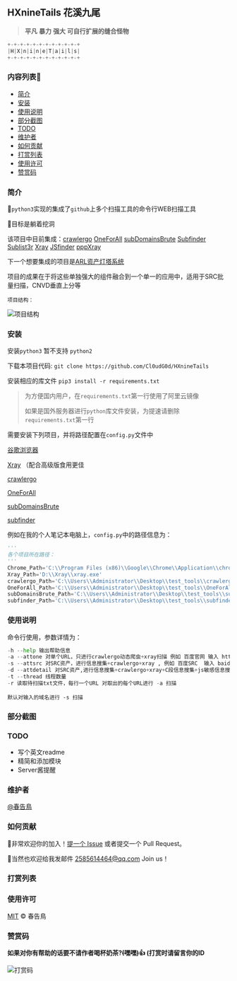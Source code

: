 ## HXnineTails 花溪九尾

> **平凡** **暴力** **强大** **可自行扩展的缝合怪物**

```python
+-+-+-+-+-+-+-+-+-+-+-+
|H|X|n|i|n|e|T|a|i|l|s|
+-+-+-+-+-+-+-+-+-+-+-+
```

### 内容列表🚀

- [简介](#简介)
- [安装](#安装)
- [使用说明](#使用说明)
- [部分截图](#部分截图)
- [TODO](#TODO)
- [维护者](#维护者)
- [如何贡献](#如何贡献)
- [打赏列表](#打赏列表)
- [使用许可](#使用许可)
- [赞赏码](#赞赏码)



### 简介

:paw_prints:`python3`实现的集成了`github`上多个扫描工具的命令行WEB扫描工具

:trident:目标是躺着挖洞

该项目中目前集成：[crawlergo](https://github.com/0Kee-Team/crawlergo) [OneForAll](https://github.com/shmilylty/OneForAll) [subDomainsBrute](https://github.com/lijiejie/subDomainsBrute) [Subfinder](https://github.com/projectdiscovery/subfinder) [Sublist3r](https://github.com/aboul3la/Sublist3r) [Xray](https://github.com/chaitin/xray) [JSfinder](https://github.com/Threezh1/JSFinder) [pppXray](https://github.com/Cl0udG0d/pppXray)

下一个想要集成的项目是[ARL资产灯塔系统](https://github.com/TophantTechnology/ARL)

项目的成果在于将这些单独强大的组件融合到一个单一的应用中，适用于SRC批量扫描，CNVD垂直上分等

`项目结构：`

![项目结构](https://github.com/Cl0udG0d/HXnineTails/blob/main/images/Architecture.png)



### 安装

安装`python3` 暂不支持 `python2`

下载本项目代码: `git clone https://github.com/Cl0udG0d/HXnineTails`

安装相应的库文件 `pip3 install -r requirements.txt` 

> 为方便国内用户，在`requirements.txt`第一行使用了阿里云镜像
>
> 如果是国外服务器进行`python`库文件安装，为提速请删除`requirements.txt`第一行

需要安装下列项目，并将路径配置在`config.py`文件中

[谷歌浏览器](https://www.google.com/intl/zh-CN/chrome/)

[Xray](https://github.com/chaitin/xray/releases) （配合高级版食用更佳

[crawlergo](https://github.com/0Kee-Team/crawlergo/releases)

[OneForAll](https://github.com/shmilylty/OneForAll/releases)

[subDomainsBrute](https://github.com/lijiejie/subDomainsBrute)

[subfinder](https://github.com/projectdiscovery/subfinder/releases)



例如在我的个人笔记本电脑上，`config.py`中的路径信息为：

```python
'''
各个项目所在路径：
'''
Chrome_Path='C:\\Program Files (x86)\\Google\\Chrome\\Application\\chrome.exe'
Xray_Path='D:\\Xray\\xray.exe'
crawlergo_Path='C:\\Users\\Administrator\\Desktop\\test_tools\\crawlergo.exe'
OneForAll_Path='C:\\Users\\Administrator\\Desktop\\test_tools\\OneForAll-master\\'
subDomainsBrute_Path='C:\\Users\\Administrator\\Desktop\\test_tools\\subDomainsBrute-master\\'
subfinder_Path='C:\\Users\\Administrator\\Desktop\\test_tools\\subfinder\\'
```





### 使用说明

命令行使用，参数详情为：

```python
-h --help 输出帮助信息
-a --attone 对单个URL，只进行crawlergo动态爬虫+xray扫描 例如 百度官网 输入 https://www.baidu.com
-s --attsrc 对SRC资产，进行信息搜集+crawlergo+xray , 例如 百度SRC  输入 baidu.com
-d --attdetail 对SRC资产,进行信息搜集+crawlergo+xray+C段信息搜集+js敏感信息搜集 , 例如 百度SRC 输入baidu.com
-t --thread 线程数量
-r 读取待扫描txt文件，每行一个URL 对取出的每个URL进行 -a 扫描
```

`默认对输入的域名进行 -s 扫描`



### 部分截图





### TODO

+ 写个英文readme
+ 精简和添加模块
+ Server酱提醒



### 维护者

[@春告鳥](https://github.com/Cl0udG0d)



### 如何贡献

:beer:非常欢迎你的加入！[提一个 Issue](https://github.com/Cl0udG0d/AutumnWater/issues/new) 或者提交一个 Pull Request。

:beers:当然也欢迎给我发邮件  2585614464@qq.com Join us！



### 打赏列表





### 使用许可

[MIT](LICENSE)  © 春告鳥



### 赞赏码

**如果对你有帮助的话要不请作者喝杯奶茶?~~(嘿嘿)~~:+1: (打赏时请留言你的ID**

![打赏码](https://github.com/Cl0udG0d/HXnineTails/blob/main/images/Praise.png)